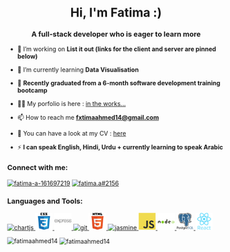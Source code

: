 <!--
**fatimaahmed14/fatimaahmed14** is a ✨ _special_ ✨ repository because its `README.md` (this file) appears on your GitHub profile.

-->
<h1 align="center">Hi, I'm Fatima :)</h1>
<h3 align="center">A full-stack developer who is eager to learn more</h3>

- 🔭 I’m working on **List it out (links for the client and server are pinned below)**

- 🌱 I’m currently learning **Data Visualisation**

- 💬 **Recently graduated from a 6-month software development training bootcamp**

- 👨‍💻 My porfolio is here : [in the works...](https://media.tenor.com/cctV9EvJdAoAAAAC/cat-laptop.gif)

- 📫 How to reach me **fxtimaahmed14@gmail.com**

- 📄 You can have a look at my CV : [here](https://app.enhancv.com/share/84191c20/?utm_medium=growth&utm_campaign=share-resume&utm_source=dynamic)

- ⚡ **I can speak English, Hindi, Urdu + currently learning to speak Arabic**

<h3 align="left">Connect with me:</h3>
<p align="left">
<a href="https://linkedin.com/in/fatima-a-161697219" target="blank"><img align="center" src="https://raw.githubusercontent.com/rahuldkjain/github-profile-readme-generator/master/src/images/icons/Social/linked-in-alt.svg" alt="fatima-a-161697219" height="30" width="40" /></a>
<a href="https://discord.gg/fatima.a#2156" target="blank"><img align="center" src="https://raw.githubusercontent.com/rahuldkjain/github-profile-readme-generator/master/src/images/icons/Social/discord.svg" alt="fatima.a#2156" height="30" width="40" /></a>
</p>

<h3 align="left">Languages and Tools:</h3>
<p align="left"> <a href="https://www.chartjs.org" target="_blank" rel="noreferrer"> <img src="https://www.chartjs.org/media/logo-title.svg" alt="chartjs" width="40" height="40"/> </a> <a href="https://www.w3schools.com/css/" target="_blank" rel="noreferrer"> <img src="https://raw.githubusercontent.com/devicons/devicon/master/icons/css3/css3-original-wordmark.svg" alt="css3" width="40" height="40"/> </a> <a href="https://expressjs.com" target="_blank" rel="noreferrer"> <img src="https://raw.githubusercontent.com/devicons/devicon/master/icons/express/express-original-wordmark.svg" alt="express" width="40" height="40"/> </a> <a href="https://git-scm.com/" target="_blank" rel="noreferrer"> <img src="https://www.vectorlogo.zone/logos/git-scm/git-scm-icon.svg" alt="git" width="40" height="40"/> </a> <a href="https://www.w3.org/html/" target="_blank" rel="noreferrer"> <img src="https://raw.githubusercontent.com/devicons/devicon/master/icons/html5/html5-original-wordmark.svg" alt="html5" width="40" height="40"/> </a> <a href="https://jasmine.github.io/" target="_blank" rel="noreferrer"> <img src="https://www.vectorlogo.zone/logos/jasmine/jasmine-icon.svg" alt="jasmine" width="40" height="40"/> </a> <a href="https://developer.mozilla.org/en-US/docs/Web/JavaScript" target="_blank" rel="noreferrer"> <img src="https://raw.githubusercontent.com/devicons/devicon/master/icons/javascript/javascript-original.svg" alt="javascript" width="40" height="40"/> </a> <a href="https://nodejs.org" target="_blank" rel="noreferrer"> <img src="https://raw.githubusercontent.com/devicons/devicon/master/icons/nodejs/nodejs-original-wordmark.svg" alt="nodejs" width="40" height="40"/> </a> <a href="https://www.postgresql.org" target="_blank" rel="noreferrer"> <img src="https://raw.githubusercontent.com/devicons/devicon/master/icons/postgresql/postgresql-original-wordmark.svg" alt="postgresql" width="40" height="40"/> </a> <a href="https://reactjs.org/" target="_blank" rel="noreferrer"> <img src="https://raw.githubusercontent.com/devicons/devicon/master/icons/react/react-original-wordmark.svg" alt="react" width="40" height="40"/> </a> </p>

<p><img align="left" src="https://github-readme-stats.vercel.app/api/top-langs?username=fatimaahmed14&show_icons=true&locale=en&layout=compact" alt="fatimaahmed14" /></p>

<p>&nbsp;<img align="center" src="https://github-readme-stats.vercel.app/api?username=fatimaahmed14&show_icons=true&locale=en" alt="fatimaahmed14" /></p>

